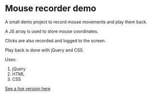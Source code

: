 # Mouse recorder demo

A small demo project to record mouse movements and play them back.

A JS array is used to store mouse coordinates.

Clicks are also recorded and logged to the screen.

Play back is done with jQuery and CSS.

Uses:

1. jQuery
2. HTML
3. CSS

[See a live version here](http://adevwatkin.com/mouse-recorder/)
